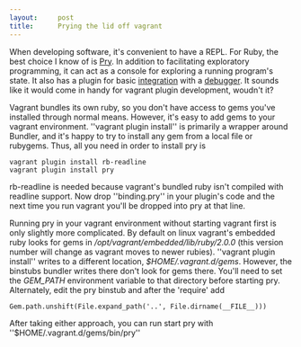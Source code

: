 ```yaml
---
layout:     post
title:      Prying the lid off vagrant
---
```



When developing software, it's convenient to have a REPL. For Ruby, the best choice I know of is [Pry](http://pryrepl.org/). In addition to facilitating exploratory programming, it can act as a console for exploring a running program's state. It also has a plugin for basic [integration](https///github.com/deivid-rodriguez/pry-byebug) with a [debugger](https///github.com/deivid-rodriguez/byebug). It sounds like it would come in handy for vagrant plugin development, woudn't it?

Vagrant bundles its own ruby, so you don't have access to gems you've installed through normal means. However, it's easy to add gems to your vagrant environment. ''vagrant plugin install'' is primarily a wrapper around Bundler, and it's happy to try to install any gem from a local file or rubygems. Thus, all you need in order to install pry is

	
	vagrant plugin install rb-readline
	vagrant plugin install pry


rb-readline is needed because vagrant's bundled ruby isn't compiled with readline support. Now drop ''binding.pry'' in your plugin's code and the next time you run vagrant you'll be dropped into pry at that line.

Running pry in your vagrant environment without starting vagrant first is only slightly more complicated. By default on linux vagrant's embedded ruby looks for gems in */opt/vagrant/embedded/lib/ruby/2.0.0* (this version number will change as vagrant moves to newer rubies). ''vagrant plugin install'' writes to a different location, *$HOME/.vagrant.d/gems*. However, the binstubs bundler writes there don't look for gems there. You'll need to set the *GEM_PATH* environment variable to that directory before starting pry. Alternately, edit the pry binstub and after the 'require' add

`Gem.path.unshift(File.expand_path('..', File.dirname(__FILE__)))`

After taking either approach, you can run start pry with ''$HOME/.vagrant.d/gems/bin/pry''




